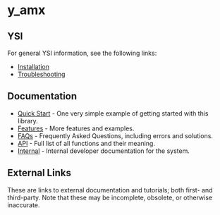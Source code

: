 # y_amx



## YSI

For general YSI information, see the following links:

* [Installation](../installation.md)
* [Troubleshooting](../troubleshooting.md)

## Documentation

* [Quick Start](y_amx/quick-start.md) - One very simple example of getting started with this library.
* [Features](y_amx/features.md) - More features and examples.
* [FAQs](y_amx/faqs.md) - Frequently Asked Questions, including errors and solutions.
* [API](y_amx/api.md) - Full list of all functions and their meaning.
* [Internal](y_amx/internal.md) - Internal developer documentation for the system.

## External Links

These are links to external documentation and tutorials; both first- and third-party.  Note that these may be incomplete, obsolete, or otherwise inaccurate.

